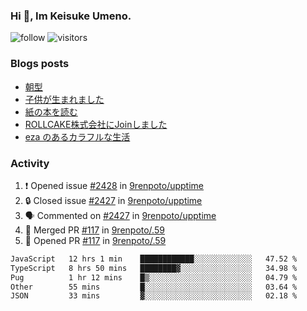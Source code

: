 ### Hi 👋, Im Keisuke Umeno.

<!--
**9renpoto/9renpoto** is a ✨ _special_ ✨ repository because its `README.md` (this file) appears on your GitHub profile.

Here are some ideas to get you started:

- 🔭 I’m currently working on ...
- 🌱 I’m currently learning ...
- 👯 I’m looking to collaborate on ...
- 🤔 I’m looking for help with ...
- 💬 Ask me about ...
- 📫 How to reach me: ...
- 😄 Pronouns: ...
- ⚡ Fun fact: ...
-->

![follow](https://img.shields.io/github/followers/9renpoto?label=Follow&style=social)
![visitors](https://komarev.com/ghpvc/?username=9renpoto&label=Profile%20views&color=0e75b6&style=flat)

### Blogs posts

<!-- BLOG-POST-LIST:START -->
- [朝型](https://9renpoto.win/entry/2024/05/29/im-an-early)
- [子供が生まれました](https://9renpoto.win/entry/2024/04/18/hello-world)
- [紙の本を読む](https://9renpoto.win/entry/2024/02/25/reading-papar-book)
- [ROLLCAKE株式会社にJoinしました](https://9renpoto.win/entry/2024/02/11/join)
- [eza のあるカラフルな生活](https://9renpoto.win/entry/2024/02/01/eza)
<!-- BLOG-POST-LIST:END -->

### Activity

<!--START_SECTION:activity-->
1. ❗ Opened issue [#2428](https://github.com/9renpoto/upptime/issues/2428) in [9renpoto/upptime](https://github.com/9renpoto/upptime)
2. 🔒 Closed issue [#2427](https://github.com/9renpoto/upptime/issues/2427) in [9renpoto/upptime](https://github.com/9renpoto/upptime)
3. 🗣 Commented on [#2427](https://github.com/9renpoto/upptime/issues/2427#issuecomment-2190237419) in [9renpoto/upptime](https://github.com/9renpoto/upptime)
4. 🎉 Merged PR [#117](https://github.com/9renpoto/.59/pull/117) in [9renpoto/.59](https://github.com/9renpoto/.59)
5. 💪 Opened PR [#117](https://github.com/9renpoto/.59/pull/117) in [9renpoto/.59](https://github.com/9renpoto/.59)
<!--END_SECTION:activity-->

<!--START_SECTION:waka-->

```txt
JavaScript   12 hrs 1 min    ████████████░░░░░░░░░░░░░   47.52 %
TypeScript   8 hrs 50 mins   ████████▓░░░░░░░░░░░░░░░░   34.98 %
Pug          1 hr 12 mins    █▒░░░░░░░░░░░░░░░░░░░░░░░   04.79 %
Other        55 mins         █░░░░░░░░░░░░░░░░░░░░░░░░   03.64 %
JSON         33 mins         ▓░░░░░░░░░░░░░░░░░░░░░░░░   02.18 %
```

<!--END_SECTION:waka-->
